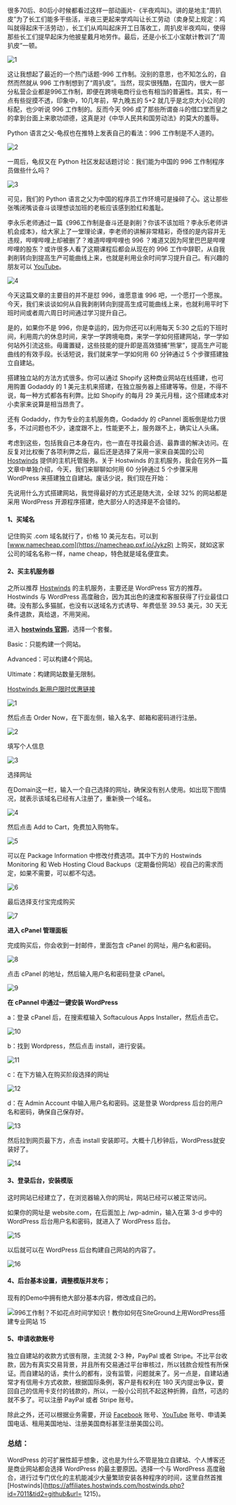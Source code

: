 很多70后、80后小时候都看过这样一部动画片-《半夜鸡叫》。讲的是地主“周扒皮”为了长工们能多干些活，半夜三更起来学鸡叫让长工劳动（卖身契上规定：鸡叫就得起床干活劳动），长工们从鸡叫起床开工日落收工，周扒皮半夜鸡叫，使得那些长工们提早起床为他披星戴月地劳作。最后，还是小长工小宝献计教训了“周扒皮”一顿。

![1](https://user-images.githubusercontent.com/54033249/63222604-d4488880-c1dc-11e9-89ac-2d329d258528.jpg)

这让我想起了最近的一个热门话题-996 工作制。没别的意思，也不知怎么的，自然而然就从 996 工作制想到了“周扒皮”。当然，现实很残酷，在国内，很大一部分私营企业都是996工作制，即便在跨境电商行业也有相当的普遍性。其实，有一点有些捉摸不透，印象中，10几年前，早九晚五的 5+2 就几乎是北京大小公司的标配，也少听说 996 工作制的。反而今天 996 成了那些所谓奋斗的借口堂而皇之的拿到台面上来歌功颂德，这真是对《中华人民共和国劳动法》的莫大的羞辱。

Python 语言之父-龟叔也在推特上发表自己的看法：996 工作制是不人道的。

![2](https://user-images.githubusercontent.com/54033249/63222609-ede9d000-c1dc-11e9-9439-c59dc7850035.jpg)

一周后，龟叔又在 Python 社区发起话题讨论：我们能为中国的 996 工作制程序员做些什么吗？

![3](https://user-images.githubusercontent.com/54033249/63222611-f04c2a00-c1dc-11e9-8d92-e6b2e900b445.jpg)

可见，我们的 Python 语言之父为中国的程序员工作环境可是操碎了心。这让那些张嘴闭嘴谈奋斗谈理想谈加班的老板应该感到脸红和羞耻。

李永乐老师通过一篇《996工作制是奋斗还是剥削？你该不该加班？李永乐老师讲机会成本》，给大家上了一堂理论课，李老师的讲解非常精彩，奇怪的是内容并无违规，哔哩哔哩上却被删了？难道哔哩哔哩也 996 ？难道又因为阿里巴巴是哔哩哔哩的股东？或许很多人看了这期课程后都会从现在的 996 工作中辞职，从自我剥削转向到提高生产可能曲线上来，也就是利用业余时间学习提升自己。有兴趣的朋友可以 [YouTube](https://github.com/xiaoming2028/kexueshangwang/wiki)。

![4](https://user-images.githubusercontent.com/54033249/63222613-f215ed80-c1dc-11e9-8ee6-0883e5016ebf.jpg)

今天这篇文章的主要目的并不是怼 996，谁愿意谁 996 吧，一个愿打一个愿挨。今天，我们来谈谈如何从自我剥削转向到提高生成可能曲线上来，也就利用平时下班时间或者周六周日时间通过学习提升自己。

是的，如果你不是 996，你是幸运的，因为你还可以利用每天 5:30 之后的下班时间，利用周六的休息时间，来学一学跨境电商，来学一学如何搭建网站，学一学如何站外引流这些。毋庸置疑，这些技能的提升即是高效猎捕“熊掌”，提高生产可能曲线的有效手段。长话短说，我们就来学一学如何用 60 分钟通过 5 个步骤搭建独立自建站。

搭建独立站的方法方式很多。你可以通过 Shopify 这种商业网站在线搭建，也可用购置 Godaddy 的 1 美元主机来搭建，在独立服务器上搭建等等。但是，不得不说，每一种方式都各有利弊。比如 Shopify 的每月 29 美元月租，这个搭建成本对小卖家来说算是相当昂贵了。

还有 Godaddy，作为专业的主机服务商，Godaddy 的 cPannel 面板倒是给力很多，不过问题也不少，速度跟不上，性能更不上，服务跟不上，确实让人头痛。

考虑到这些，包括我自己本身在内，也一直在寻找最合适、最靠谱的解决访问。在反复对比权衡了各项利弊之后，最后还是选择了采用一家来自美国的公司 [Hostwinds](https://affiliates.hostwinds.com/hostwinds.php?id=7011&tid2=github&url=1224) 提供的主机托管服务。关于 Hostwinds 的主机服务，我会在另外一篇文章中单独介绍，今天，我们来聊聊如何用 60 分钟通过 5 个步骤采用 WordPress 来搭建独立自建站。废话少说，我们现在开始：

先说用什么方式搭建网站，我觉得最好的方式还是随大流，全球 32% 的网站都是采用 WordPress 开源程序搭建，绝大部分人的选择是不会错的。

#### **1、买域名**

记住购买 .com 域名就行了，价格 10 美元左右。可以到 [www.namecheap.com](https://namecheap.pxf.io/JykzR) 上购买，就如这家公司的域名名称一样，name cheap，特色就是域名便宜卖。

#### **2、买主机服务器**

之所以推荐 [Hostwinds](https://affiliates.hostwinds.com/hostwinds.php?id=7011&tid2=github&url=1215) 的主机服务，主要还是 WordPress 官方的推荐。Hostwinds 与 WordPress 高度融合，因为其出色的速度和客服获得了行业最佳口碑。没有那么多猫腻，也没有以送域名方式诱导、年费低至 39.53 美元，30 天无条件退款，真给退，不用哭闹。

进入 **[hostwinds 官网](https://affiliates.hostwinds.com/hostwinds.php?id=7011&tid2=github&url=1215)**，选择一个套餐。

Basic：只能构建一个网站。

Advanced：可以构建4个网站。

Ultimate：构建网站数量无限制。

[Hostwinds 新用户限时优惠链接](https://affiliates.hostwinds.com/hostwinds.php?id=7011&tid2=github&url=1215)

![1](https://user-images.githubusercontent.com/54033249/63222622-1376d980-c1dd-11e9-8fe2-a31379bdfdbe.jpg)

然后点击 Order Now，在下面左侧，输入名字、邮箱和密码进行注册。

![2](https://user-images.githubusercontent.com/54033249/63222623-17a2f700-c1dd-11e9-9dce-d5266d066528.jpg)

填写个人信息

![3](https://user-images.githubusercontent.com/54033249/63222624-196cba80-c1dd-11e9-9634-67cf9a8496ec.jpg)

选择网址

在Domain这一栏，输入一个自己选择的网址，确保没有别人使用。如出现下图情况，就表示该域名已经有人注册了，重新换一个域名。

![4](https://user-images.githubusercontent.com/54033249/63222627-1c67ab00-c1dd-11e9-9f33-8b827760a737.jpg)

 然后点击 Add to Cart，免费加入购物车。

![5](https://user-images.githubusercontent.com/54033249/63222628-1eca0500-c1dd-11e9-93d5-34513b411eed.jpg)

可以在 Package Information 中修改付费选项。其中下方的 Hostwinds Monitoring 和 Web Hosting Cloud Backups（定期备份网站）视自己的需求而定，如果不需要，可以都不勾选。

![6](https://user-images.githubusercontent.com/54033249/63222630-212c5f00-c1dd-11e9-8161-55de2de00ef7.jpg)

最后选择支付宝完成购买

![7](https://user-images.githubusercontent.com/54033249/63222634-24274f80-c1dd-11e9-9776-4e83a3d6c973.jpg)

**进入 cPanel 管理面板**

完成购买后，你会收到一封邮件，里面包含 cPanel 的网址，用户名和密码。

![8](https://user-images.githubusercontent.com/54033249/63222638-2be6f400-c1dd-11e9-8ddd-4bff949a15f2.png)

点击 cPanel 的地址，然后输入用户名和密码登录 cPanel。

![9](https://user-images.githubusercontent.com/54033249/63222639-2e494e00-c1dd-11e9-8481-2aa609cab9ab.png)

**在 cPannel 中通过一键安装 WordPress**

a：登录 cPanel 后，在搜索框输入 Softaculous Apps Installer，然后点击它。

![10](https://user-images.githubusercontent.com/54033249/63222640-30aba800-c1dd-11e9-81b6-ef52a1467e57.png)

b：找到 Wordpress，然后点击 install，进行安装。

![11](https://user-images.githubusercontent.com/54033249/63222641-330e0200-c1dd-11e9-9dc5-cf65708618de.png)

c：在下方输入在购买阶段选择的网址

![12](https://user-images.githubusercontent.com/54033249/63222644-3608f280-c1dd-11e9-93a5-7912f45b4b9d.png)

d：在 Admin Account 中输入用户名和密码。这是登录 Wordpress 后台的用户名和密码，确保自己保存好。

![13](https://user-images.githubusercontent.com/54033249/63222646-3903e300-c1dd-11e9-8ab3-8e5f837a9efa.png)

然后拉到网页最下方，点击 install 安装即可。大概十几秒钟后，WordPress就安装好了。

![14](https://user-images.githubusercontent.com/54033249/63222649-3d300080-c1dd-11e9-87d6-6541029ea4c3.png)

#### **3、登录后台，安装模版**

这时网站已经建立了，在浏览器输入你的网址，网站已经可以被正常访问。

如果你的网址是 website.com，在后面加上 /wp-admin，输入在第 3-d 步中的 WordPress 后台用户名和密码，就进入了 WordPress 后台。

![15](https://user-images.githubusercontent.com/54033249/63222652-402af100-c1dd-11e9-8217-f1dd657b417b.png)

以后就可以在 WordPress 后台构建自己网站的内容了。

![16](https://user-images.githubusercontent.com/54033249/63222654-41f4b480-c1dd-11e9-8515-f58c86b49897.png)

#### **4、后台基本设置，调整模版并发布；**

现有的Demo中拥有绝大部分基本内容，修改成自己的。

![996工作制？不如花点时间学知识！教你如何在SiteGround上用WordPress搭建专业网站 15](https://www.chenfeiblog.com/wp-content/uploads/2019/04/1555507099523-800x473.jpg)



#### **5、申请收款账号**

独立自建站的收款方式很有限，主流就 2-3 种，PayPal 或者 Stripe。不比平台收款，因为有真实交易背景，并且所有交易通过平台审核过，所以钱款合规性有所保证。而自建站的话，卖什么的都有，没有监管，问题就来了。另一点是，自建站通常才有信用卡方式收款，根据国际条例，客户是有权利在 180 天内提出争议，要回自己的信用卡支付的钱款的，所以，一般小公司抗不起这种折腾，自然，可选的就不多了。可以注册 PayPal 或者 Stripe 账号。

除此之外，还可以根据业务需要，开设 [Facebook](https://github.com/xiaoming2028/kexueshangwang/wiki) 账号、[YouTube](https://github.com/xiaoming2028/kexueshangwang/wiki) 账号、申请美国电话、租用美国地址、注册美国商标甚至注册美国公司。

### 总结：

WordPress 的可扩展性超乎想象，这也是为什么不管是独立自建站、个人博客还是商业网站都会选择 WordPress 的最主要原因。选择一个与 WordPress 高度融合，进行过专门优化的主机能减少大量繁琐安装各种程序的时间，这里自然首推 [Hostwinds](https://affiliates.hostwinds.com/hostwinds.php?id=7011&tid2=github&url= 1215)。